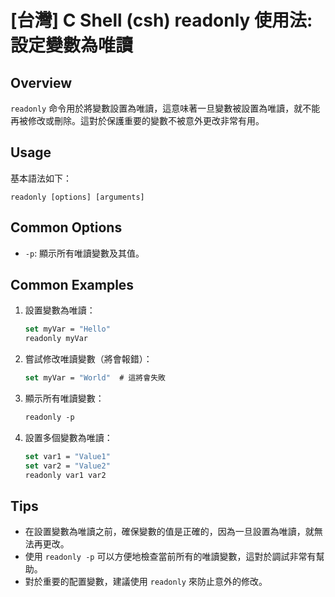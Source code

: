 # [台灣] C Shell (csh) readonly 使用法: 設定變數為唯讀

## Overview
`readonly` 命令用於將變數設置為唯讀，這意味著一旦變數被設置為唯讀，就不能再被修改或刪除。這對於保護重要的變數不被意外更改非常有用。

## Usage
基本語法如下：
```
readonly [options] [arguments]
```

## Common Options
- `-p`: 顯示所有唯讀變數及其值。

## Common Examples

1. 設置變數為唯讀：
   ```csh
   set myVar = "Hello"
   readonly myVar
   ```

2. 嘗試修改唯讀變數（將會報錯）：
   ```csh
   set myVar = "World"  # 這將會失敗
   ```

3. 顯示所有唯讀變數：
   ```csh
   readonly -p
   ```

4. 設置多個變數為唯讀：
   ```csh
   set var1 = "Value1"
   set var2 = "Value2"
   readonly var1 var2
   ```

## Tips
- 在設置變數為唯讀之前，確保變數的值是正確的，因為一旦設置為唯讀，就無法再更改。
- 使用 `readonly -p` 可以方便地檢查當前所有的唯讀變數，這對於調試非常有幫助。
- 對於重要的配置變數，建議使用 `readonly` 來防止意外的修改。